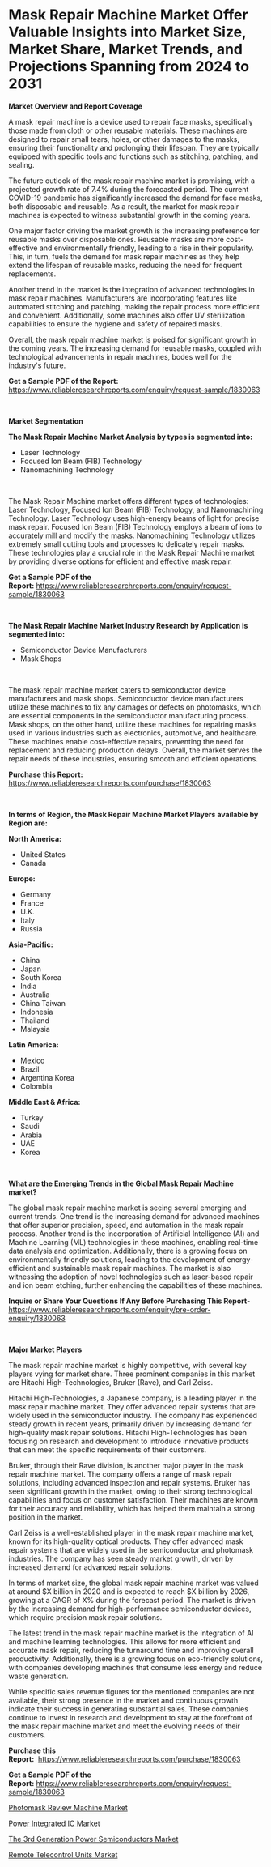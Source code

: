 <p><h1>Mask Repair Machine Market Offer Valuable Insights into Market Size, Market Share, Market Trends, and Projections Spanning from 2024 to 2031</h1></p><p><strong>Market Overview and Report Coverage</strong></p>
<p><p>A mask repair machine is a device used to repair face masks, specifically those made from cloth or other reusable materials. These machines are designed to repair small tears, holes, or other damages to the masks, ensuring their functionality and prolonging their lifespan. They are typically equipped with specific tools and functions such as stitching, patching, and sealing.</p><p>The future outlook of the mask repair machine market is promising, with a projected growth rate of 7.4% during the forecasted period. The current COVID-19 pandemic has significantly increased the demand for face masks, both disposable and reusable. As a result, the market for mask repair machines is expected to witness substantial growth in the coming years.</p><p>One major factor driving the market growth is the increasing preference for reusable masks over disposable ones. Reusable masks are more cost-effective and environmentally friendly, leading to a rise in their popularity. This, in turn, fuels the demand for mask repair machines as they help extend the lifespan of reusable masks, reducing the need for frequent replacements.</p><p>Another trend in the market is the integration of advanced technologies in mask repair machines. Manufacturers are incorporating features like automated stitching and patching, making the repair process more efficient and convenient. Additionally, some machines also offer UV sterilization capabilities to ensure the hygiene and safety of repaired masks.</p><p>Overall, the mask repair machine market is poised for significant growth in the coming years. The increasing demand for reusable masks, coupled with technological advancements in repair machines, bodes well for the industry's future.</p></p>
<p><strong>Get a Sample PDF of the Report:</strong> <a href="https://www.reliableresearchreports.com/enquiry/request-sample/1830063">https://www.reliableresearchreports.com/enquiry/request-sample/1830063</a></p>
<p>&nbsp;</p>
<p><strong>Market Segmentation</strong></p>
<p><strong>The Mask Repair Machine Market Analysis by types is segmented into:</strong></p>
<p><ul><li>Laser Technology</li><li>Focused Ion Beam (FIB) Technology</li><li>Nanomachining Technology</li></ul></p>
<p>&nbsp;</p>
<p><p>The Mask Repair Machine market offers different types of technologies: Laser Technology, Focused Ion Beam (FIB) Technology, and Nanomachining Technology. Laser Technology uses high-energy beams of light for precise mask repair. Focused Ion Beam (FIB) Technology employs a beam of ions to accurately mill and modify the masks. Nanomachining Technology utilizes extremely small cutting tools and processes to delicately repair masks. These technologies play a crucial role in the Mask Repair Machine market by providing diverse options for efficient and effective mask repair.</p></p>
<p><strong>Get a Sample PDF of the Report:</strong>&nbsp;<a href="https://www.reliableresearchreports.com/enquiry/request-sample/1830063">https://www.reliableresearchreports.com/enquiry/request-sample/1830063</a></p>
<p>&nbsp;</p>
<p><strong>The Mask Repair Machine Market Industry Research by Application is segmented into:</strong></p>
<p><ul><li>Semiconductor Device Manufacturers</li><li>Mask Shops</li></ul></p>
<p>&nbsp;</p>
<p><p>The mask repair machine market caters to semiconductor device manufacturers and mask shops. Semiconductor device manufacturers utilize these machines to fix any damages or defects on photomasks, which are essential components in the semiconductor manufacturing process. Mask shops, on the other hand, utilize these machines for repairing masks used in various industries such as electronics, automotive, and healthcare. These machines enable cost-effective repairs, preventing the need for replacement and reducing production delays. Overall, the market serves the repair needs of these industries, ensuring smooth and efficient operations.</p></p>
<p><strong>Purchase this Report:</strong>&nbsp; <a href="https://www.reliableresearchreports.com/purchase/1830063">https://www.reliableresearchreports.com/purchase/1830063</a></p>
<p>&nbsp;</p>
<p><strong>In terms of Region, the Mask Repair Machine Market Players available by Region are:</strong></p>
<p>
    <p> <strong> North America: </strong>
        <ul>
            <li>United States</li>
            <li>Canada</li>
        </ul>
        </p> 
    <p> <strong> Europe: </strong>
        <ul>
            <li>Germany</li>
            <li>France</li>
            <li>U.K.</li>
            <li>Italy</li>
            <li>Russia</li>
        </ul>
        </p> 
    <p> <strong> Asia-Pacific: </strong>
        <ul>
            <li>China</li>
            <li>Japan</li>
            <li>South Korea</li>
            <li>India</li>
            <li>Australia</li>
            <li>China Taiwan</li>
            <li>Indonesia</li>
            <li>Thailand</li>
            <li>Malaysia</li>
        </ul>
        </p> 
    <p> <strong> Latin America: </strong>
        <ul>
            <li>Mexico</li>
            <li>Brazil</li>
            <li>Argentina Korea</li>
            <li>Colombia</li>
        </ul>
        </p> 
    <p> <strong> Middle East & Africa: </strong>
        <ul>
            <li>Turkey</li>
            <li>Saudi</li>
            <li>Arabia</li>
            <li>UAE</li>
            <li>Korea</li>
        </ul>
    </p>
    </p>
<p>&nbsp;</p>
<p><strong>What are the Emerging Trends in the Global Mask Repair Machine market?</strong></p>
<p><p>The global mask repair machine market is seeing several emerging and current trends. One trend is the increasing demand for advanced machines that offer superior precision, speed, and automation in the mask repair process. Another trend is the incorporation of Artificial Intelligence (AI) and Machine Learning (ML) technologies in these machines, enabling real-time data analysis and optimization. Additionally, there is a growing focus on environmentally friendly solutions, leading to the development of energy-efficient and sustainable mask repair machines. The market is also witnessing the adoption of novel technologies such as laser-based repair and ion beam etching, further enhancing the capabilities of these machines.</p></p>
<p><strong>Inquire or Share Your Questions If Any Before Purchasing This Report</strong>- <a href="https://www.reliableresearchreports.com/enquiry/pre-order-enquiry/1830063">https://www.reliableresearchreports.com/enquiry/pre-order-enquiry/1830063</a></p>
<p>&nbsp;</p>
<p><strong>Major Market Players</strong></p>
<p><p>The mask repair machine market is highly competitive, with several key players vying for market share. Three prominent companies in this market are Hitachi High-Technologies, Bruker (Rave), and Carl Zeiss. </p><p>Hitachi High-Technologies, a Japanese company, is a leading player in the mask repair machine market. They offer advanced repair systems that are widely used in the semiconductor industry. The company has experienced steady growth in recent years, primarily driven by increasing demand for high-quality mask repair solutions. Hitachi High-Technologies has been focusing on research and development to introduce innovative products that can meet the specific requirements of their customers.</p><p>Bruker, through their Rave division, is another major player in the mask repair machine market. The company offers a range of mask repair solutions, including advanced inspection and repair systems. Bruker has seen significant growth in the market, owing to their strong technological capabilities and focus on customer satisfaction. Their machines are known for their accuracy and reliability, which has helped them maintain a strong position in the market.</p><p>Carl Zeiss is a well-established player in the mask repair machine market, known for its high-quality optical products. They offer advanced mask repair systems that are widely used in the semiconductor and photomask industries. The company has seen steady market growth, driven by increased demand for advanced repair solutions.</p><p>In terms of market size, the global mask repair machine market was valued at around $X billion in 2020 and is expected to reach $X billion by 2026, growing at a CAGR of X% during the forecast period. The market is driven by the increasing demand for high-performance semiconductor devices, which require precision mask repair solutions.</p><p>The latest trend in the mask repair machine market is the integration of AI and machine learning technologies. This allows for more efficient and accurate mask repair, reducing the turnaround time and improving overall productivity. Additionally, there is a growing focus on eco-friendly solutions, with companies developing machines that consume less energy and reduce waste generation.</p><p>While specific sales revenue figures for the mentioned companies are not available, their strong presence in the market and continuous growth indicate their success in generating substantial sales. These companies continue to invest in research and development to stay at the forefront of the mask repair machine market and meet the evolving needs of their customers.</p></p>
<p><strong>Purchase this Report:</strong>&nbsp;&nbsp;<a href="https://www.reliableresearchreports.com/purchase/1830063">https://www.reliableresearchreports.com/purchase/1830063</a></p>
<p></p>
<p><strong>Get a Sample PDF of the Report:</strong>&nbsp;<a href="https://www.reliableresearchreports.com/enquiry/request-sample/1830063">https://www.reliableresearchreports.com/enquiry/request-sample/1830063</a></p>
<p><p><a href="https://github.com/beatblasta/Market-Research-Report-List-1/blob/main/photomask-review-machine-market.md">Photomask Review Machine Market</a></p><p><a href="https://github.com/chartsaturn/Market-Research-Report-List-1/blob/main/power-integrated-ic-market.md">Power Integrated IC Market</a></p><p><a href="https://github.com/jhcraigie/Market-Research-Report-List-1/blob/main/the-3rd-generation-power-semiconductors-market.md">The 3rd Generation Power Semiconductors Market</a></p><p><a href="https://github.com/Triciasol/Market-Research-Report-List-1/blob/main/remote-telecontrol-units-market.md">Remote Telecontrol Units Market</a></p></p>